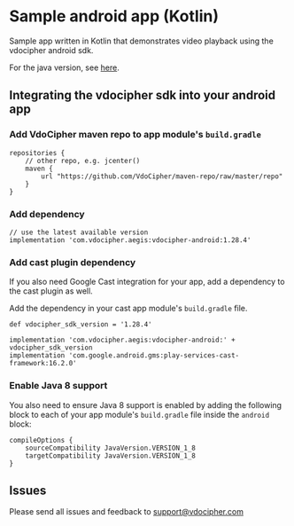 # Sample android app (Kotlin)
Sample app written in Kotlin that demonstrates video playback using the vdocipher android sdk.

For the java version, see [here](https://github.com/VdoCipher/sample-android-app).

## Integrating the vdocipher sdk into your android app
### Add VdoCipher maven repo to app module's `build.gradle`

```
repositories {
    // other repo, e.g. jcenter()
    maven {
        url "https://github.com/VdoCipher/maven-repo/raw/master/repo"
    }
}
```

### Add dependency

```
// use the latest available version
implementation 'com.vdocipher.aegis:vdocipher-android:1.28.4'
```

### Add cast plugin dependency

If you also need Google Cast integration for your app, add a dependency to the cast plugin as well.

Add the dependency in your cast app module's `build.gradle` file.

```
def vdocipher_sdk_version = '1.28.4'
```

```
implementation 'com.vdocipher.aegis:vdocipher-android:' + vdocipher_sdk_version
implementation 'com.google.android.gms:play-services-cast-framework:16.2.0'
```

### Enable Java 8 support

You also need to ensure Java 8 support is enabled by adding the following block to each of your app module's `build.gradle` file inside the `android` block:

```
compileOptions {
    sourceCompatibility JavaVersion.VERSION_1_8
    targetCompatibility JavaVersion.VERSION_1_8
}
```

## Issues

Please send all issues and feedback to support@vdocipher.com